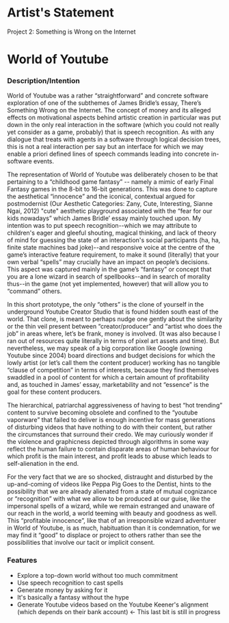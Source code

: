 # Artist's Statement

Project 2: Something is Wrong on the Internet

# World of Youtube

### Description/Intention

World of Youtube was a rather “straightforward” and concrete software exploration of one of the subthemes of James Bridle’s essay, There’s Something Wrong on the Internet. The concept of money and its alleged effects on motivational aspects behind artistic creation in particular was put down in the only real interaction in the software (which you could not really yet consider as a game, probably) that is speech recognition. As with any dialogue that treats with agents in a software through logical decision trees, this is not a real interaction per say but an interface for which we may enable a priori defined lines of speech commands leading into concrete in-software events.

The representation of World of Youtube was deliberately chosen to be that pertaining to a “childhood game fantasy” -- namely a mimic of early Final Fantasy games in the 8-bit to 16-bit generations. This was done to capture the aesthetical “innocence” and the iconical, contextual argued for postmodernist (Our Aesthetic Categories: Zany, Cute, Interesting, Sianne Ngai, 2012) "cute" aesthetic playground associated with the “fear for our kids nowadays” which James Bridle’ essay mainly touched upon. My intention was to put speech recognition--which we may attribute to children's eager and gleeful shouting, magical thinking, and lack of theory of mind for guessing the state of an interaction's social participants (ha, ha, finite state machines bad joke)--and responsive voice at the centre of the game’s interactive feature requirement, to make it sound (literally) that your own verbal “spells” may crucially have an impact on people’s decisions. This aspect was captured mainly in the game’s “fantasy” or concept that you are a lone wizard in search of spellbooks--and in search of morality thus--in the game (not yet implemented, however) that will allow you to “command” others. 

In this short prototype, the only “others” is the clone of yourself in the underground Youtube Creator Studio that is found hidden south east of the world. That clone, is meant to perhaps nudge one gently about the similarity or the thin veil present between “creator/producer” and “artist who does the job” in areas where, let’s be frank, money is involved. (It was also because I ran out of resources quite literally in terms of pixel art assets and time). But nevertheless, we may speak of a big corporation like Google (owning Youtube since 2004) board directions and budget decisions for which the lowly artist (or let’s call them the content producer) working has no tangible “clause of competition” in terms of interests, because they find themselves swaddled in a pool of content for which a certain amount of profitability and, as touched in James’ essay, marketability and not “essence” is the goal for these content producers. 

The hierarchical, patriarchal aggressiveness of having to best “hot trending” content to survive becoming obsolete and confined to the “youtube vaporware” that failed to deliver is enough incentive for mass generations of disturbing videos that have nothing to do with their content, but rather the circumstances that surround their credo. We may curiously wonder if the violence and graphicness depicted through algorithms in some way reflect the human failure to contain disparate areas of human behaviour for which profit is the main interest, and profit leads to abuse which leads to self-alienation in the end. 

For the very fact that we are so shocked, distraught and disturbed by the up-and-coming of videos like Peppa Pig Goes to the Dentist, hints to the possibility that we are already alienated from a state of mutual cognizance or “recognition” with what we allow to be produced at our guise, like the impersonal spells of a wizard, while we remain estranged and unaware of our reach in the world, a world teeming with beauty and goodness as well. This “profitable innocence”, like that of an irresponsible wizard adventurer in World of Youtube, is as much, habituation than it is condemnation, for we may find it “good” to displace or project to others rather than see the possibilities that involve our tacit or implicit consent.

### Features
- Explore a top-down world without too much commitment
- Use speech recognition to cast spells
- Generate money by asking for it
- It's basically a fantasy without the hype
- Generate Youtube videos based on the Youtube Keener's alignment (which depends on their bank account) <- This last bit is still in progress
